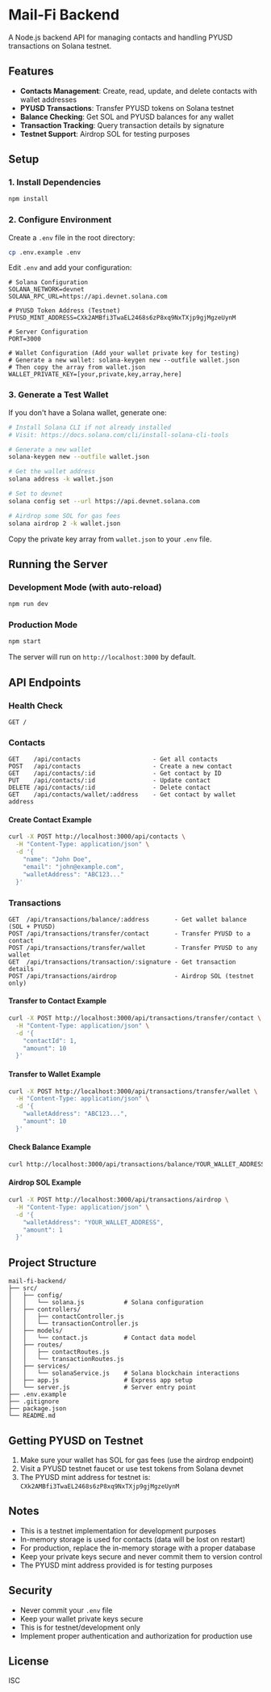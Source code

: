 # Mail-Fi Backend

A Node.js backend API for managing contacts and handling PYUSD transactions on Solana testnet.

## Features

- **Contacts Management**: Create, read, update, and delete contacts with wallet addresses
- **PYUSD Transactions**: Transfer PYUSD tokens on Solana testnet
- **Balance Checking**: Get SOL and PYUSD balances for any wallet
- **Transaction Tracking**: Query transaction details by signature
- **Testnet Support**: Airdrop SOL for testing purposes

## Setup

### 1. Install Dependencies

```bash
npm install
```

### 2. Configure Environment

Create a `.env` file in the root directory:

```bash
cp .env.example .env
```

Edit `.env` and add your configuration:

```env
# Solana Configuration
SOLANA_NETWORK=devnet
SOLANA_RPC_URL=https://api.devnet.solana.com

# PYUSD Token Address (Testnet)
PYUSD_MINT_ADDRESS=CXk2AMBfi3TwaEL2468s6zP8xq9NxTXjp9gjMgzeUynM

# Server Configuration
PORT=3000

# Wallet Configuration (Add your wallet private key for testing)
# Generate a new wallet: solana-keygen new --outfile wallet.json
# Then copy the array from wallet.json
WALLET_PRIVATE_KEY=[your,private,key,array,here]
```

### 3. Generate a Test Wallet

If you don't have a Solana wallet, generate one:

```bash
# Install Solana CLI if not already installed
# Visit: https://docs.solana.com/cli/install-solana-cli-tools

# Generate a new wallet
solana-keygen new --outfile wallet.json

# Get the wallet address
solana address -k wallet.json

# Set to devnet
solana config set --url https://api.devnet.solana.com

# Airdrop some SOL for gas fees
solana airdrop 2 -k wallet.json
```

Copy the private key array from `wallet.json` to your `.env` file.

## Running the Server

### Development Mode (with auto-reload)

```bash
npm run dev
```

### Production Mode

```bash
npm start
```

The server will run on `http://localhost:3000` by default.

## API Endpoints

### Health Check

```
GET /
```

### Contacts

```
GET    /api/contacts                    - Get all contacts
POST   /api/contacts                    - Create a new contact
GET    /api/contacts/:id                - Get contact by ID
PUT    /api/contacts/:id                - Update contact
DELETE /api/contacts/:id                - Delete contact
GET    /api/contacts/wallet/:address    - Get contact by wallet address
```

#### Create Contact Example

```bash
curl -X POST http://localhost:3000/api/contacts \
  -H "Content-Type: application/json" \
  -d '{
    "name": "John Doe",
    "email": "john@example.com",
    "walletAddress": "ABC123..."
  }'
```

### Transactions

```
GET  /api/transactions/balance/:address       - Get wallet balance (SOL + PYUSD)
POST /api/transactions/transfer/contact       - Transfer PYUSD to a contact
POST /api/transactions/transfer/wallet        - Transfer PYUSD to any wallet
GET  /api/transactions/transaction/:signature - Get transaction details
POST /api/transactions/airdrop                - Airdrop SOL (testnet only)
```

#### Transfer to Contact Example

```bash
curl -X POST http://localhost:3000/api/transactions/transfer/contact \
  -H "Content-Type: application/json" \
  -d '{
    "contactId": 1,
    "amount": 10
  }'
```

#### Transfer to Wallet Example

```bash
curl -X POST http://localhost:3000/api/transactions/transfer/wallet \
  -H "Content-Type: application/json" \
  -d '{
    "walletAddress": "ABC123...",
    "amount": 10
  }'
```

#### Check Balance Example

```bash
curl http://localhost:3000/api/transactions/balance/YOUR_WALLET_ADDRESS
```

#### Airdrop SOL Example

```bash
curl -X POST http://localhost:3000/api/transactions/airdrop \
  -H "Content-Type: application/json" \
  -d '{
    "walletAddress": "YOUR_WALLET_ADDRESS",
    "amount": 1
  }'
```

## Project Structure

```
mail-fi-backend/
├── src/
│   ├── config/
│   │   └── solana.js           # Solana configuration
│   ├── controllers/
│   │   ├── contactController.js
│   │   └── transactionController.js
│   ├── models/
│   │   └── contact.js          # Contact data model
│   ├── routes/
│   │   ├── contactRoutes.js
│   │   └── transactionRoutes.js
│   ├── services/
│   │   └── solanaService.js    # Solana blockchain interactions
│   ├── app.js                  # Express app setup
│   └── server.js               # Server entry point
├── .env.example
├── .gitignore
├── package.json
└── README.md
```

## Getting PYUSD on Testnet

1. Make sure your wallet has SOL for gas fees (use the airdrop endpoint)
2. Visit a PYUSD testnet faucet or use test tokens from Solana devnet
3. The PYUSD mint address for testnet is: `CXk2AMBfi3TwaEL2468s6zP8xq9NxTXjp9gjMgzeUynM`

## Notes

- This is a testnet implementation for development purposes
- In-memory storage is used for contacts (data will be lost on restart)
- For production, replace the in-memory storage with a proper database
- Keep your private keys secure and never commit them to version control
- The PYUSD mint address provided is for testing purposes

## Security

- Never commit your `.env` file
- Keep your wallet private keys secure
- This is for testnet/development only
- Implement proper authentication and authorization for production use

## License

ISC
